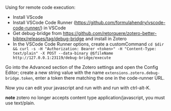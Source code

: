 Using for remote code execution:

* Install VScode
* Install VSCode Code Runner (https://github.com/formulahendry/vscode-code-runner/) in VSCode
* Get debug-bridge from https://github.com/retorquere/zotero-better-bibtex/releases/tag/debug-bridge and install in Zotero
* In the VSCode Code Runner options, create a customCommand `cd $dir && curl -s -H "Authorization: Bearer <token>" -H "Content-Type: text/plain" -X POST --data-binary @$fileName http://127.0.0.1:23119/debug-bridge/execute`

Go into the Advanced section of the Zotero
settings and open the Config Editor; create a new string value
with the name `extensions.zotero.debug-bridge.token`,
enter a token there matching the one in the code-runner URL.

Now you can edit your javascript and run with and run with ctrl-alt-K.

**note** zotero no longer accepts content type application/javascript, you must use text/plain. 
